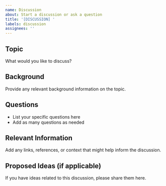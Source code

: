 ```yaml
---
name: Discussion
about: Start a discussion or ask a question
title: '[DISCUSSION] '
labels: discussion
assignees: ''
---
```


## Topic
What would you like to discuss?

## Background
Provide any relevant background information on the topic.

## Questions
- List your specific questions here
- Add as many questions as needed

## Relevant Information
Add any links, references, or context that might help inform the discussion.

## Proposed Ideas (if applicable)
If you have ideas related to this discussion, please share them here.
